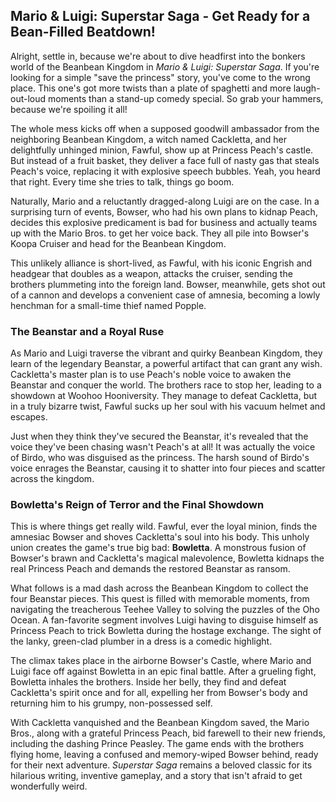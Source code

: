 ## Mario & Luigi: Superstar Saga - Get Ready for a Bean-Filled Beatdown!

Alright, settle in, because we're about to dive headfirst into the bonkers world of the Beanbean Kingdom in *Mario & Luigi: Superstar Saga*. If you're looking for a simple "save the princess" story, you've come to the wrong place. This one's got more twists than a plate of spaghetti and more laugh-out-loud moments than a stand-up comedy special. So grab your hammers, because we're spoiling it all!

The whole mess kicks off when a supposed goodwill ambassador from the neighboring Beanbean Kingdom, a witch named Cackletta, and her delightfully unhinged minion, Fawful, show up at Princess Peach's castle. But instead of a fruit basket, they deliver a face full of nasty gas that steals Peach's voice, replacing it with explosive speech bubbles. Yeah, you heard that right. Every time she tries to talk, things go boom.

Naturally, Mario and a reluctantly dragged-along Luigi are on the case. In a surprising turn of events, Bowser, who had his own plans to kidnap Peach, decides this explosive predicament is bad for business and actually teams up with the Mario Bros. to get her voice back. They all pile into Bowser's Koopa Cruiser and head for the Beanbean Kingdom.

This unlikely alliance is short-lived, as Fawful, with his iconic Engrish and headgear that doubles as a weapon, attacks the cruiser, sending the brothers plummeting into the foreign land. Bowser, meanwhile, gets shot out of a cannon and develops a convenient case of amnesia, becoming a lowly henchman for a small-time thief named Popple.

### The Beanstar and a Royal Ruse

As Mario and Luigi traverse the vibrant and quirky Beanbean Kingdom, they learn of the legendary Beanstar, a powerful artifact that can grant any wish. Cackletta's master plan is to use Peach's noble voice to awaken the Beanstar and conquer the world. The brothers race to stop her, leading to a showdown at Woohoo Hooniversity. They manage to defeat Cackletta, but in a truly bizarre twist, Fawful sucks up her soul with his vacuum helmet and escapes.

Just when they think they've secured the Beanstar, it's revealed that the voice they've been chasing wasn't Peach's at all! It was actually the voice of Birdo, who was disguised as the princess. The harsh sound of Birdo's voice enrages the Beanstar, causing it to shatter into four pieces and scatter across the kingdom.

### Bowletta's Reign of Terror and the Final Showdown

This is where things get really wild. Fawful, ever the loyal minion, finds the amnesiac Bowser and shoves Cackletta's soul into his body. This unholy union creates the game's true big bad: **Bowletta**. A monstrous fusion of Bowser's brawn and Cackletta's magical malevolence, Bowletta kidnaps the real Princess Peach and demands the restored Beanstar as ransom.

What follows is a mad dash across the Beanbean Kingdom to collect the four Beanstar pieces. This quest is filled with memorable moments, from navigating the treacherous Teehee Valley to solving the puzzles of the Oho Ocean. A fan-favorite segment involves Luigi having to disguise himself as Princess Peach to trick Bowletta during the hostage exchange. The sight of the lanky, green-clad plumber in a dress is a comedic highlight.

The climax takes place in the airborne Bowser's Castle, where Mario and Luigi face off against Bowletta in an epic final battle. After a grueling fight, Bowletta inhales the brothers. Inside her belly, they find and defeat Cackletta's spirit once and for all, expelling her from Bowser's body and returning him to his grumpy, non-possessed self.

With Cackletta vanquished and the Beanbean Kingdom saved, the Mario Bros., along with a grateful Princess Peach, bid farewell to their new friends, including the dashing Prince Peasley. The game ends with the brothers flying home, leaving a confused and memory-wiped Bowser behind, ready for their next adventure. *Superstar Saga* remains a beloved classic for its hilarious writing, inventive gameplay, and a story that isn't afraid to get wonderfully weird.